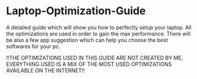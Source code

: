 # Laptop-Optimization-Guide
A detailed guide which will show you how to perfectly setup your laptop. All the optimizations are used in order to gain the max performance. There will be also a few app suggestion which can help you choose the best softwares for your pc.

!!THE OPTIMIZATIONS USED IN THIS GUIDE ARE NOT CREATED BY ME, EVERYTHING USED IS A MIX OF THE MOST USED OPTIMIZATIONS AVAILABLE ON THE INTERNET!!
